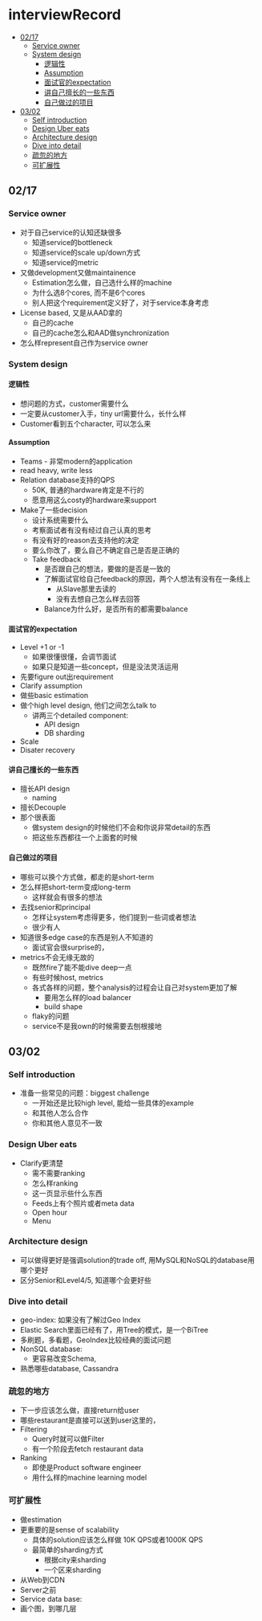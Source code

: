 # interviewRecord

* [02/17](interviewrecord.md#0217)
  * [Service owner](interviewrecord.md#service-owner)
  * [System design](interviewrecord.md#system-design)
    * [逻辑性](interviewrecord.md#逻辑性)
    * [Assumption](interviewrecord.md#assumption)
    * [面试官的expectation](interviewrecord.md#面试官的expectation)
    * [讲自己擅长的一些东西](interviewrecord.md#讲自己擅长的一些东西)
    * [自己做过的项目](interviewrecord.md#自己做过的项目)
* [03/02](interviewrecord.md#0302)
  * [Self introduction](interviewrecord.md#self-introduction)
  * [Design Uber eats](interviewrecord.md#design-uber-eats)
  * [Architecture design](interviewrecord.md#architecture-design)
  * [Dive into detail](interviewrecord.md#dive-into-detail)
  * [疏忽的地方](interviewrecord.md#疏忽的地方)
  * [可扩展性](interviewrecord.md#可扩展性)

## 02/17

### Service owner

* 对于自己service的认知还缺很多
  * 知道service的bottleneck
  * 知道service的scale up/down方式
  * 知道service的metric
* 又做development又做maintainence
  * Estimation怎么做，自己选什么样的machine
  * 为什么选8个cores, 而不是6个cores
  * 别人把这个requirement定义好了，对于service本身考虑
* License based, 又是从AAD拿的
  * 自己的cache
  * 自己的cache怎么和AAD做synchronization
* 怎么样represent自己作为service owner

### System design

#### 逻辑性

* 想问题的方式，customer需要什么
* 一定要从customer入手，tiny url需要什么，长什么样
* Customer看到五个character, 可以怎么来

#### Assumption

* Teams - 非常modern的application
* read heavy, write less
* Relation database支持的QPS
  * 50K, 普通的hardware肯定是不行的
  * 愿意用这么costy的hardware来support
* Make了一些decision
  * 设计系统需要什么
  * 考察面试者有没有经过自己认真的思考
  * 有没有好的reason去支持他的决定
  * 要么你改了，要么自己不确定自己是否是正确的
  * Take feedback
    * 是否跟自己的想法，要做的是否是一致的
    * 了解面试官给自己feedback的原因，两个人想法有没有在一条线上
      * 从Slave那里去读的
      * 没有去想自己怎么样去回答
    * Balance为什么好，是否所有的都需要balance

#### 面试官的expectation

* Level +1 or -1
  * 如果很懂很懂，会调节面试
  * 如果只是知道一些concept，但是没法灵活运用
* 先要figure out出requirement
* Clarify assumption
* 做些basic estimation
* 做个high level design, 他们之间怎么talk to
  * 讲两三个detailed component:
    * API design
    * DB sharding
* Scale
* Disater recovery

#### 讲自己擅长的一些东西

* 擅长API design
  * naming
* 擅长Decouple
* 那个很表面
  * 做system design的时候他们不会和你说非常detail的东西
  * 把这些东西都往一个上面套的时候

#### 自己做过的项目

* 哪些可以换个方式做，都走的是short-term
* 怎么样把short-term变成long-term
  * 这样就会有很多的想法
* 去找senior和principal
  * 怎样让system考虑得更多，他们提到一些词或者想法
  * 很少有人
* 知道很多edge case的东西是别人不知道的
  * 面试官会很surprise的，
* metrics不会无缘无故的
  * 既然fire了能不能dive deep一点
  * 有些时候host, metrics
  * 各式各样的问题，整个analysis的过程会让自己对system更加了解
    * 要用怎么样的load balancer
    * build shape
  * flaky的问题
  * service不是我own的时候需要去刨根接地

## 03/02

### Self introduction

* 准备一些常见的问题：biggest challenge
  * 一开始还是比较high level, 能给一些具体的example
  * 和其他人怎么合作
  * 你和其他人意见不一致

### Design Uber eats

* Clarify更清楚
  * 需不需要ranking
  * 怎么样ranking
  * 这一页显示些什么东西
  * Feeds上有个照片或者meta data
  * Open hour
  * Menu

### Architecture design

* 可以做得更好是强调solution的trade off, 用MySQL和NoSQL的database用哪个更好
* 区分Senior和Level4/5, 知道哪个会更好些

### Dive into detail

* geo-index: 如果没有了解过Geo Index
* Elastic Search里面已经有了，用Tree的模式，是一个BiTree
* 多刷题，多看题，GeoIndex比较经典的面试问题
* NonSQL database: 
  * 更容易改变Schema, 
* 熟悉哪些database, Cassandra

### 疏忽的地方

* 下一步应该怎么做，直接return给user
* 哪些restaurant是直接可以送到user这里的，
* Filtering
  * Query时就可以做Filter
  * 有一个阶段去fetch restaurant data
* Ranking
  * 即使是Product software engineer
  * 用什么样的machine learning model

### 可扩展性

* 做estimation
* 更重要的是sense of scalability
  * 具体的solution应该怎么样做 10K QPS或者1000K QPS
  * 最简单的sharding方式
    * 根据city来sharding
    * 一个区来sharding
* 从Web到CDN
* Server之前
* Service data base: 
* 画个图，到哪几层

